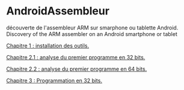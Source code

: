 # AndroidAssembleur
découverte de l'assembleur ARM sur smarphone ou tablette Android. Discovery of the ARM assembler on an Android smartphone or tablet

[Chapitre 1 : installation des outils.](https://github.com/vincentARM/AndroidAssembleur/tree/main/Chapitre001)

[Chapitre 2.1 : analyse du premier programme en 32 bits.](https://github.com/vincentARM/AndroidAssembleur/blob/main/Chapitre002/32%20bits)

[Chapitre 2.2 : analyse du premier programme en 64 bits.](https://github.com/vincentARM/AndroidAssembleur/blob/main/Chapitre002/64%20bits)

[Chapitre 3 : Programmation en 32 bits.](https://github.com/vincentARM/AndroidAssembleur/blob/main/Chapitre003)


 
